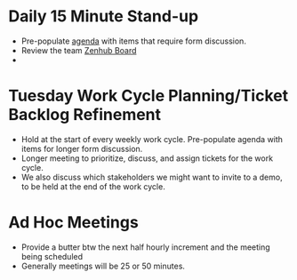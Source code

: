 # Daily 15 Minute Stand-up

* Pre-populate [agenda](https://docs.google.com/document/d/1O7f8rXTDRKALfB7PoTcgI3hjI4qSIUz80Y6I0Qejjds/edit#heading=h.z5sim3civsuz) with items that require form discussion. 
* Review the team [Zenhub Board](https://app.zenhub.com/workspaces/dacs-work-cycle-board-571691cab409d8d821b873be/board)
* 

# Tuesday Work Cycle Planning/Ticket Backlog Refinement
* Hold at the start of every weekly work cycle. Pre-populate agenda with
  items for longer form discussion. 
* Longer meeting to prioritize, discuss, and assign tickets for the work cycle.
* We also discuss which stakeholders we might want to invite to a demo, to be
  held at the end of the work cycle.

# Ad Hoc Meetings

* Provide a butter btw the next half hourly increment and the meeting being scheduled
* Generally meetings will be 25 or 50 minutes.
